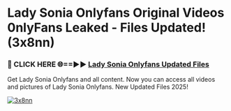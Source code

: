 # Lady Sonia Onlyfans Original Videos 0nlyFans Leaked - Files Updated! (3x8nn)

<h3>🔴 CLICK HERE 🌐==►► <a href="https://tinyurl.com/2wckxsce" rel="nofollow">Lady Sonia Onlyfans Updated Files</a></h3>

Get Lady Sonia Onlyfans and all content. Now you can access all videos and pictures of Lady Sonia Onlyfans. New Updated Files 2025!

[![3x8nn](https://i.imgur.com/AFduVYN.gif)](https://tinyurl.com/2wckxsce)
